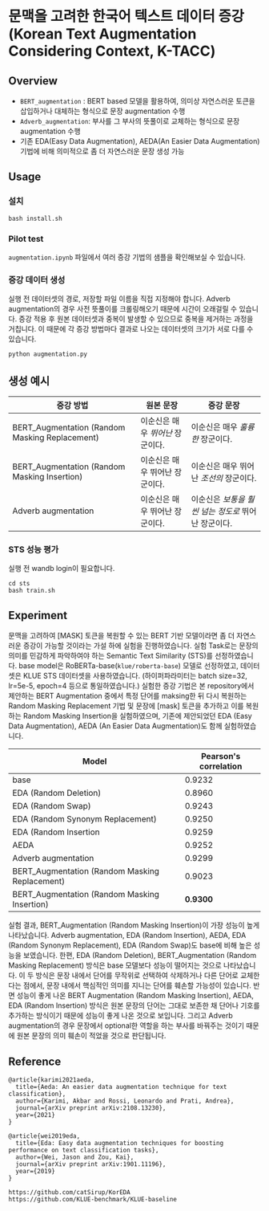# 문맥을 고려한 한국어 텍스트 데이터 증강 (Korean Text Augmentation Considering Context, **K-TACC**)

## Overview
- `BERT_augmentation` : BERT based 모델을 활용하여, 의미상 자연스러운 토큰을 삽입하거나 대체하는 형식으로 문장 augmentation 수행
- `Adverb_augmentation`: 부사를 그 부사의 뜻풀이로 교체하는 형식으로 문장 augmentation 수행
- 기존 EDA(Easy Data Augmentation), AEDA(An Easier Data Augmentation) 기법에 비해 의미적으로 좀 더 자연스러운 문장 생성 가능

## Usage
### 설치
```
bash install.sh
```

### Pilot test
`augmentation.ipynb` 파일에서 여러 증강 기법의 샘플을 확인해보실 수 있습니다.

### 증강 데이터 생성
실행 전 데이터셋의 경로, 저장할 파일 이름을 직접 지정해야 합니다.
Adverb augmentation의 경우 사전 뜻풀이를 크롤링해오기 때문에 시간이 오래걸릴 수 있습니다.
증강 적용 후 원본 데이터셋과 중복이 발생할 수 있으므로 중복을 제거하는 과정을 거칩니다. 이 때문에 각 증강 방법마다 결과로 나오는 데이터셋의 크기가 서로 다를 수 있습니다. 
```
python augmentation.py
```

## 생성 예시
|증강 방법|원본 문장|증강 문장|
|---|---|---|
|BERT_Augmentation (Random Masking Replacement)|이순신은 매우 _뛰어난_ 장군이다.|이순신은 매우 _훌륭한_ 장군이다.|
|BERT_Augmentation (Random Masking Insertion)|이순신은 매우 뛰어난 장군이다.|이순신은 매우 뛰어난 _조선의_ 장군이다.|
|Adverb augmentation|이순신은 매우 뛰어난 장군이다.|이순신은 _보통을 훨씬 넘는 정도로_ 뛰어난 장군이다.




### STS 성능 평가
실행 전 wandb login이 필요합니다.
```
cd sts
bash train.sh
```

## Experiment
문맥을 고려하여 [MASK] 토큰을 복원할 수 있는 BERT 기반 모델이라면 좀 더 자연스러운 증강이 가능할 것이라는 가설 하에 실험을 진행하였습니다. 실험 Task로는 문장의 의미를 민감하게 파악하여야 하는 Semantic Text Similarity (STS)를 선정하였습니다. base model은 RoBERTa-base(`klue/roberta-base`) 모델로 선정하였고, 데이터셋은 KLUE STS 데이터셋을 사용하였습니다. (하이퍼파라미터는 batch size=32, lr=5e-5, epoch=4 등으로 통일하였습니다.)
실험한 증강 기법은 본 repository에서 제안하는 BERT Augmentation 중에서 특정 단어를 maksing한 뒤 다시 복원하는 Random Masking Replacement 기법 및 문장에 [mask] 토큰을 추가하고 이를 복원하는 Random Masking Insertion을 실험하였으며, 기존에 제안되었던 EDA (Easy Data Augmentation), AEDA (An Easier Data Augmentation)도 함께 실험하였습니다.

|Model|Pearson's correlation|
|---|---|
|base|0.9232|
|EDA (Random Deletion) | 0.8960|
|EDA (Random Swap) | 0.9243 |
|EDA (Random Synonym Replacement) | 0.9250 |
|EDA (Random Insertion | 0.9259 |
|AEDA | 0.9252 |
|Adverb augmentation | 0.9299 |
|BERT_Augmentation (Random Masking Replacement) | 0.9023 |
|BERT_Augmentation (Random Masking Insertion) | **0.9300** |

실험 결과, BERT_Augmentation (Random Masking Insertion)이 가장 성능이 높게 나타났습니다. Adverb augmentation, EDA (Random Insertion), AEDA, EDA (Random Synonym Replacement), EDA (Random Swap)도 base에 비해 높은 성능을 보였습니다. 한편, EDA (Random Deletion), BERT_Augmentation (Random Masking Replacement) 방식은 base 모델보다 성능이 떨어지는 것으로 나타났습니다. 이 두 방식은 문장 내에서 단어를 무작위로 선택하여 삭제하거나 다른 단어로 교체한다는 점에서, 문장 내에서 핵심적인 의미를 지니는 단어를 훼손할 가능성이 있습니다. 반면 성능이 좋게 나온 BERT Augmentation (Random Masking Insertion), AEDA, EDA (Random Insertion) 방식은 원본 문장의 단어는 그대로 보존한 채 단어나 기호를 추가하는 방식이기 때문에 성능이 좋게 나온 것으로 보입니다.
그리고 Adverb augmentation의 경우 문장에서 optional한 역할을 하는 부사를 바꿔주는 것이기 때문에 원본 문장의 의미 훼손이 적었을 것으로 판단됩니다.


## Reference
```
@article{karimi2021aeda,
  title={Aeda: An easier data augmentation technique for text classification},
  author={Karimi, Akbar and Rossi, Leonardo and Prati, Andrea},
  journal={arXiv preprint arXiv:2108.13230},
  year={2021}
}

@article{wei2019eda,
  title={Eda: Easy data augmentation techniques for boosting performance on text classification tasks},
  author={Wei, Jason and Zou, Kai},
  journal={arXiv preprint arXiv:1901.11196},
  year={2019}
}

https://github.com/catSirup/KorEDA
https://github.com/KLUE-benchmark/KLUE-baseline
```
